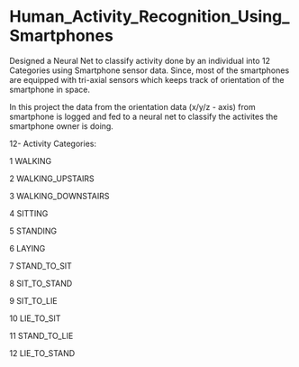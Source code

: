 # Human_Activity_Recognition_Using_Smartphones

Designed a Neural Net to classify activity done by an individual into 12 Categories using Smartphone sensor data.
Since, most of the smartphones are equipped with tri-axial sensors which keeps track of orientation of the smartphone in space.

In this project the data from the orientation data (x/y/z - axis) from smartphone is logged and fed to a neural net to classify the activites 
the smartphone owner is doing.

12- Activity Categories:

1 WALKING

2 WALKING_UPSTAIRS

3 WALKING_DOWNSTAIRS

4 SITTING

5 STANDING

6 LAYING

7 STAND_TO_SIT

8 SIT_TO_STAND

9 SIT_TO_LIE

10 LIE_TO_SIT

11 STAND_TO_LIE

12 LIE_TO_STAND

